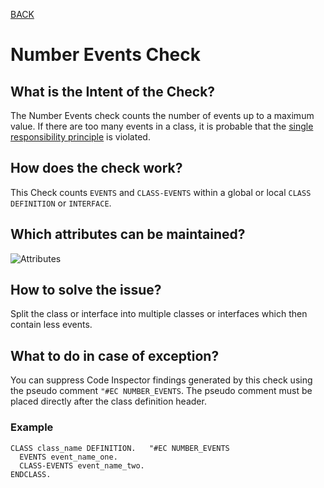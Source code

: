 [BACK](../check_documentation.md)

# Number Events Check
## What is the Intent of the Check?
The Number Events check counts the number of events up to a maximum value. If there are too many events in a class, it is probable that the [single responsibility principle](https://en.wikipedia.org/wiki/Single_responsibility_principle) is violated.

## How does the check work?
This Check counts `EVENTS` and `CLASS-EVENTS` within a global or local `CLASS DEFINITION` or `INTERFACE`.

## Which attributes can be maintained?
![Attributes](./img/number_of_events.png)

## How to solve the issue?
Split the class or interface into multiple classes or interfaces which then contain less events.

## What to do in case of exception?
You can suppress Code Inspector findings generated by this check using the pseudo comment `"#EC NUMBER_EVENTS`. The pseudo comment must be placed directly after the class definition header.

### Example
```abap
CLASS class_name DEFINITION.   "#EC NUMBER_EVENTS
  EVENTS event_name_one.
  CLASS-EVENTS event_name_two.
ENDCLASS.
```
